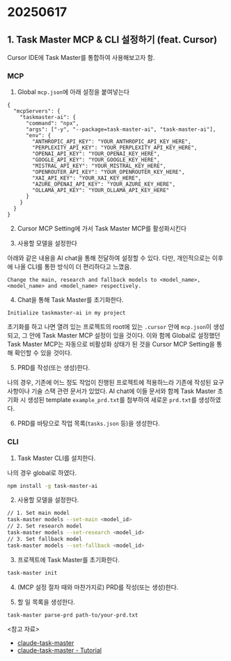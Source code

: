 # 20250617

## 1. Task Master MCP & CLI 설정하기 (feat. Cursor)

Cursor IDE에 Task Master를 통합하여 사용해보고자 함.

### MCP

1. Global `mcp.json`에 아래 설정을 붙여넣는다

```
{
  "mcpServers": {
    "taskmaster-ai": {
      "command": "npx",
      "args": ["-y", "--package=task-master-ai", "task-master-ai"],
      "env": {
        "ANTHROPIC_API_KEY": "YOUR_ANTHROPIC_API_KEY_HERE",
        "PERPLEXITY_API_KEY": "YOUR_PERPLEXITY_API_KEY_HERE",
        "OPENAI_API_KEY": "YOUR_OPENAI_KEY_HERE",
        "GOOGLE_API_KEY": "YOUR_GOOGLE_KEY_HERE",
        "MISTRAL_API_KEY": "YOUR_MISTRAL_KEY_HERE",
        "OPENROUTER_API_KEY": "YOUR_OPENROUTER_KEY_HERE",
        "XAI_API_KEY": "YOUR_XAI_KEY_HERE",
        "AZURE_OPENAI_API_KEY": "YOUR_AZURE_KEY_HERE",
        "OLLAMA_API_KEY": "YOUR_OLLAMA_API_KEY_HERE"
      }
    }
  }
}
```

2. Cursor MCP Setting에 가서 Task Master MCP를 활성화시킨다

3. 사용할 모델을 설정한다

아래와 같은 내용을 AI chat을 통해 전달하여 설정할 수 있다. 다만, 개인적으로는 이후에 나올 CLI를 통한 방식이 더 편리하다고 느꼈음.

```
Change the main, research and fallback models to <model_name>, <model_name> and <model_name> respectively.
```

4. Chat을 통해 Task Master를 초기화한다.

```
Initialize taskmaster-ai in my project
```

초기화를 하고 나면 열려 있는 프로젝트의 root에 있는 `.cursor` 안에 `mcp.json`이 생성되고, 그 안에 Task Master MCP 설정이 있을 것이다.
이와 함께 Global로 설정했던 Task Master MCP는 자동으로 비활성화 상태가 된 것을 Cursor MCP Setting을 통해 확인할 수 있을 것이다.

5. PRD를 작성(또는 생성)한다.

나의 경우, 기존에 어느 정도 작업이 진행된 프로젝트에 적용하느라 기존에 작성된 요구사항이나 기술 스택 관련 문서가 있었다.
AI chat에 이들 문서와 함께 Task Master 초기화 시 생성된 template `example_prd.txt`를 첨부하여 새로운 `prd.txt`를 생성하였다.

6. PRD를 바탕으로 작업 목록(`tasks.json` 등)을 생성한다.

### CLI

1. Task Master CLI를 설치한다.

나의 경우 global로 하였다.

```bash
npm install -g task-master-ai
```

2. 사용할 모델을 설정한다.

```bash
// 1. Set main model
task-master models --set-main <model_id>
// 2. Set research model
task-master models --set-research <model_id>
// 3. Set fallback model
task-master models --set-fallback <model_id>

```

3. 프로젝트에 Task Master를 초기화한다.

```bash
task-master init
```

4. (MCP 설정 절차 때와 마찬가지로) PRD를 작성(또는 생성)한다.

5. 할 일 목록을 생성한다.

```bash
task-master parse-prd path-to/your-prd.txt
```


<참고 자료>
- [claude-task-master](https://github.com/eyaltoledano/claude-task-master)
- [claude-task-master - Tutorial](https://github.com/eyaltoledano/claude-task-master/blob/main/docs/tutorial.md)